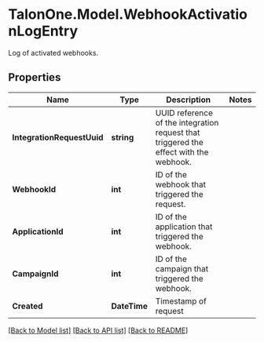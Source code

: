 # TalonOne.Model.WebhookActivationLogEntry
Log of activated webhooks.
## Properties

Name | Type | Description | Notes
------------ | ------------- | ------------- | -------------
**IntegrationRequestUuid** | **string** | UUID reference of the integration request that triggered the effect with the webhook. | 
**WebhookId** | **int** | ID of the webhook that triggered the request. | 
**ApplicationId** | **int** | ID of the application that triggered the webhook. | 
**CampaignId** | **int** | ID of the campaign that triggered the webhook. | 
**Created** | **DateTime** | Timestamp of request | 

[[Back to Model list]](../README.md#documentation-for-models) [[Back to API list]](../README.md#documentation-for-api-endpoints) [[Back to README]](../README.md)

